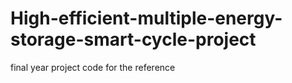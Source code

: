 # High-efficient-multiple-energy-storage-smart-cycle-project
final year project code for the reference
